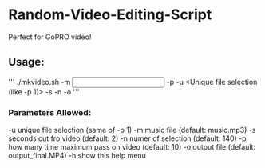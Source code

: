# Random-Video-Editing-Script

Perfect for GoPRO video!

## **Usage:**

'''
./mkvideo.sh -m <input music file> -p <howManyTimePassOnVideo> -u <Unique file selection (like -p 1)> -s <secondCutFroVideo> -n <numberOfSelection> -o <outputfile>
'''
 
       
### Parameters Allowed:

 -u unique file selection (same of -p 1)
 -m music file (default: music.mp3)
 -s seconds cut fro video (default: 2)
 -n numer of selection (default: 140)
 -p how many time maximum pass on video (default: 10)
 -o output file (default: output_final.MP4)
 -h show this help menu

